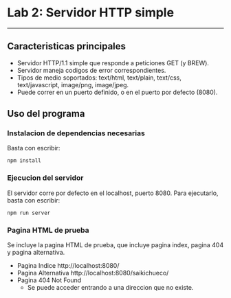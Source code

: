 # Lab 2: Servidor HTTP simple
---
## Caracteristicas principales
- Servidor HTTP/1.1 simple que responde a peticiones GET (y BREW).
- Servidor maneja codigos de error correspondientes.
- Tipos de medio soportados: text/html, text/plain, text/css, text/javascript, image/png, image/jpeg.
- Puede correr en un puerto definido, o en el puerto por defecto (8080).

## Uso del programa
### Instalacion de dependencias necesarias
Basta con escribir:
```
npm install
```

### Ejecucion del servidor
El servidor corre por defecto en el localhost, puerto 8080.
Para ejecutarlo, basta con escribir:
```
npm run server
```

### Pagina HTML de prueba
Se incluye la pagina HTML de prueba, que incluye pagina index, pagina 404 y pagina alternativa.

* Pagina Indice http://localhost:8080/
* Pagina Alternativa http://localhost:8080/saikichueco/
* Pagina 404 Not Found
    * Se puede acceder entrando a una direccion que no existe.